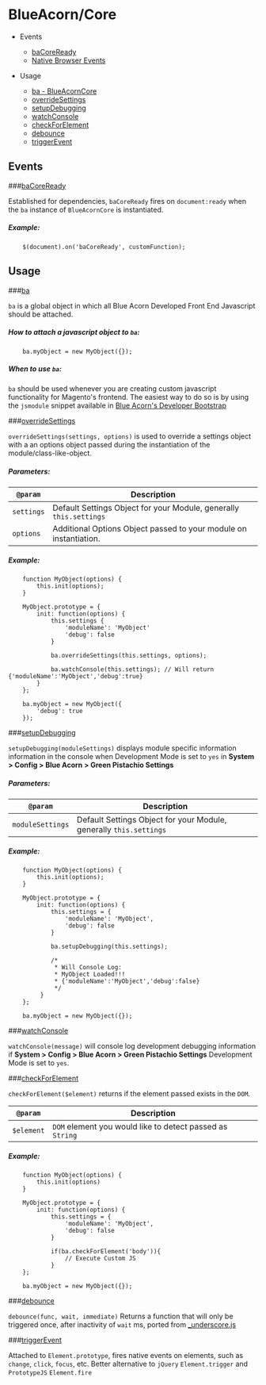 # BlueAcorn/Core

* Events
	*  [baCoreReady](#ready)
	*  [Native Browser Events](#native)

* Usage
    * [ba - BlueAcornCore](#ba)
    * [overrideSettings](#overridesettings)
    * [setupDebugging](#setupdebugging)
    * [watchConsole](#watch)
    * [checkForElement](#check)
    * [debounce](#debounce)
    * [triggerEvent](#triggerEvent)

## Events

###[baCoreReady](id:ready)

Established for dependencies, `baCoreReady` fires on `document:ready` when the `ba` instance of `BlueAcornCore` is instantiated. 

##### Example:

		$(document).on('baCoreReady', customFunction);

## Usage

###[ba](id:ba)

`ba` is a global object in which all Blue Acorn Developed Front End Javascript should be attached.

##### How to attach a javascript object to `ba`:

		ba.myObject = new MyObject({});

##### When to use `ba`:

`ba` should be used whenever you are creating custom javascript functionality for Magento's frontend.  The easiest way to do so is by using the `jsmodule` snippet available in [Blue Acorn's Developer Bootstrap](https://github.com/BlueAcornInc/developer-bootstrap)

###[overrideSettings](id:overridesettings)

`overrideSettings(settings, options)` is used to override a settings object with a an options object passed during the instantiation of the module/class-like-object.

##### Parameters:

| `@param` | Description |
|----------|-------------|
| `settings` | Default Settings Object for your Module, generally `this.settings` |
| `options` | Additional Options Object passed to your module on instantiation. |

##### Example:

		function MyObject(options) {
			this.init(options);
		}
		
		MyObject.prototype = {
			init: function(options) {
				this.settings {
					'moduleName': 'MyObject'
					'debug': false
				}
				
				ba.overrideSettings(this.settings, options);
				
				ba.watchConsole(this.settings); // Will return {'moduleName':'MyObject','debug':true}
			}
		};
		
		ba.myObject = new MyObject({
			'debug': true
		});
		
###[setupDebugging](id:setupdebugging)

`setupDebugging(moduleSettings)` displays module specific information information in the console when Development Mode is set to `yes` in **System > Config > Blue Acorn > Green Pistachio Settings**

##### Parameters:

| `@param` | Description |
|----------|-------------|
| `moduleSettings` | Default Settings Object for your Module, generally `this.settings` |

##### Example:

		function MyObject(options) {
			this.init(options);
		}
		
		MyObject.prototype = {
			init: function(options) {
				this.settings = {
					'moduleName': 'MyObject',
					'debug': false
				}
			
				ba.setupDebugging(this.settings);
				
				/* 
				 * Will Console Log:
				 * MyObject Loaded!!!
				 * {'moduleName':'MyObject','debug':false}
				 */
			 }
		};
		
		ba.myObject = new MyObject({});
		
###[watchConsole](id:watch)

`watchConsole(message)` will console log development debugging information if **System > Config > Blue Acorn > Green Pistachio Settings** Development Mode is set to `yes`.

###[checkForElement](id:check)

`checkForElement($element)` returns if the element passed exists in the `DOM`.

| `@param` | Description |
|----------|-------------|
| `$element` | `DOM` element you would like to detect passed as `String` |

##### Example:

		function MyObject(options) {
			this.init(options)
		}
		
		MyObject.prototype = {
			init: function(options) {
				this.settings = {
					'moduleName': 'MyObject',
					'debug': false
				}
				
				if(ba.checkForElement('body')){
					// Execute Custom JS
				}
		};
		
		ba.myObject = new MyObject({});
		
###[debounce](id:debounce)

`debounce(func, wait, immediate)`  Returns a function that will only be triggered once, after inactivity of `wait` ms, ported from [_underscore.js](http://underscorejs.org/docs/underscore.html)

###[triggerEvent](id:triggerEvent)

Attached to `Element.prototype`, fires native events on elements, such as `change`, `click`, `focus`, etc.  Better alternative to `jQuery` `Element.trigger` and `PrototypeJS` `Element.fire`